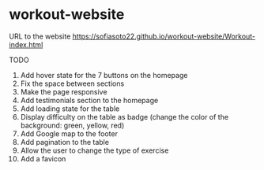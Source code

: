 # workout-website
URL to the website https://sofiasoto22.github.io/workout-website/Workout-index.html

TODO
1. Add hover state for the 7 buttons on the homepage
2. Fix the space between sections
3. Make the page responsive
4. Add testimonials section to the homepage
5. Add loading state for the table
6. Display difficulty on the table as badge (change the color of the background: green, yellow, red)
7. Add Google map to the footer
8. Add pagination to the table
9. Allow the user to change the type of exercise
10. Add a favicon
